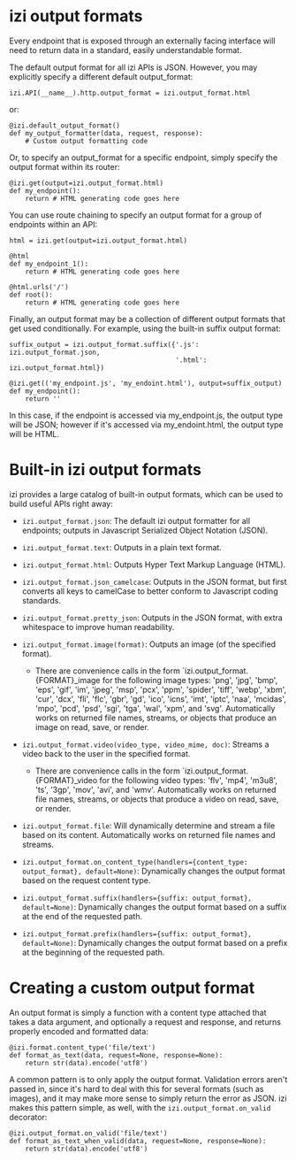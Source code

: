 izi output formats
===================

Every endpoint that is exposed through an externally facing interface will need to return data in a standard, easily understandable format.

The default output format for all izi APIs is JSON. However, you may explicitly specify a different default output_format:

    izi.API(__name__).http.output_format = izi.output_format.html

or:

    @izi.default_output_format()
    def my_output_formatter(data, request, response):
        # Custom output formatting code

Or, to specify an output_format for a specific endpoint, simply specify the output format within its router:

    @izi.get(output=izi.output_format.html)
    def my_endpoint():
        return # HTML generating code goes here

You can use route chaining to specify an output format for a group of endpoints within an API:

    html = izi.get(output=izi.output_format.html)

    @html
    def my_endpoint_1():
        return # HTML generating code goes here

    @html.urls('/')
    def root():
        return # HTML generating code goes here

Finally, an output format may be a collection of different output formats that get used conditionally. For example, using the built-in suffix output format:

    suffix_output = izi.output_format.suffix({'.js': izi.output_format.json,
                                              '.html': izi.output_format.html})

    @izi.get(('my_endpoint.js', 'my_endoint.html'), output=suffix_output)
    def my_endpoint():
        return ''

In this case, if the endpoint is accessed via my_endpoint.js, the output type will be JSON; however if it's accessed via my_endoint.html, the output type will be HTML.

Built-in izi output formats
===================

izi provides a large catalog of built-in output formats, which can be used to build useful APIs right away:

 - `izi.output_format.json`: The default izi output formatter for all endpoints; outputs in Javascript Serialized Object Notation (JSON).
 - `izi.output_format.text`: Outputs in a plain text format.
 - `izi.output_format.html`: Outputs Hyper Text Markup Language (HTML).
 - `izi.output_format.json_camelcase`: Outputs in the JSON format, but first converts all keys to camelCase to better conform to Javascript coding standards.
 - `izi.output_format.pretty_json`: Outputs in the JSON format, with extra whitespace to improve human readability.
 - `izi.output_format.image(format)`: Outputs an image (of the specified format).
    - There are convenience calls in the form `izi.output_format.{FORMAT}_image for the following image types: 'png', 'jpg', 'bmp', 'eps', 'gif', 'im', 'jpeg', 'msp', 'pcx', 'ppm', 'spider', 'tiff', 'webp', 'xbm',
               'cur', 'dcx', 'fli', 'flc', 'gbr', 'gd', 'ico', 'icns', 'imt', 'iptc', 'naa', 'mcidas', 'mpo', 'pcd',
               'psd', 'sgi', 'tga', 'wal', 'xpm', and 'svg'.
    Automatically works on returned file names, streams, or objects that produce an image on read, save, or render.

 - `izi.output_format.video(video_type, video_mime, doc)`: Streams a video back to the user in the specified format.
    - There are convenience calls in the form `izi.output_format.{FORMAT}_video for the following video types: 'flv', 'mp4', 'm3u8', 'ts', '3gp', 'mov', 'avi', and 'wmv'.
    Automatically works on returned file names, streams, or objects that produce a video on read, save, or render.

 - `izi.output_format.file`: Will dynamically determine and stream a file based on its content. Automatically works on returned file names and streams.

 - `izi.output_format.on_content_type(handlers={content_type: output_format}, default=None)`: Dynamically changes the output format based on the request content type.
 - `izi.output_format.suffix(handlers={suffix: output_format}, default=None)`: Dynamically changes the output format based on a suffix at the end of the requested path.
 - `izi.output_format.prefix(handlers={suffix: output_format}, default=None)`: Dynamically changes the output format based on a prefix at the beginning of the requested path.

Creating a custom output format
===================

An output format is simply a function with a content type attached that takes a data argument, and optionally a request and response, and returns properly encoded and formatted data:

    @izi.format.content_type('file/text')
    def format_as_text(data, request=None, response=None):
        return str(data).encode('utf8')

A common pattern is to only apply the output format. Validation errors aren't passed in, since it's hard to deal with this for several formats (such as images), and it may make more sense to simply return the error as JSON. izi makes this pattern simple, as well, with the `izi.output_format.on_valid` decorator:

    @izi.output_format.on_valid('file/text')
    def format_as_text_when_valid(data, request=None, response=None):
        return str(data).encode('utf8')
